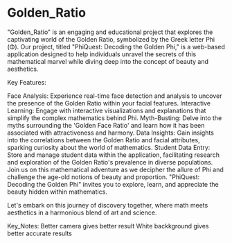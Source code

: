 # Golden_Ratio
"Golden_Ratio" is an engaging and educational project that explores the captivating world of the Golden Ratio, symbolized by the Greek letter Phi (Φ). Our project, titled "PhiQuest: Decoding the Golden Phi," is a web-based application designed to help individuals unravel the secrets of this mathematical marvel while diving deep into the concept of beauty and aesthetics.

Key Features:

Face Analysis: Experience real-time face detection and analysis to uncover the presence of the Golden Ratio within your facial features.
Interactive Learning: Engage with interactive visualizations and explanations that simplify the complex mathematics behind Phi.
Myth-Busting: Delve into the myths surrounding the 'Golden Face Ratio' and learn how it has been associated with attractiveness and harmony.
Data Insights: Gain insights into the correlations between the Golden Ratio and facial attributes, sparking curiosity about the world of mathematics.
Student Data Entry: Store and manage student data within the application, facilitating research and exploration of the Golden Ratio's prevalence in diverse populations.
Join us on this mathematical adventure as we decipher the allure of Phi and challenge the age-old notions of beauty and proportion. "PhiQuest: Decoding the Golden Phi" invites you to explore, learn, and appreciate the beauty hidden within mathematics.

Let's embark on this journey of discovery together, where math meets aesthetics in a harmonious blend of art and science.





Key_Notes:
Better camera gives better result
White backkground gives better accurate results
